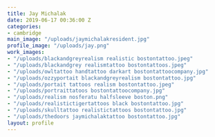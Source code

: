 ```yaml
---
title: Jay Michalak
date: 2019-06-17 00:36:00 Z
categories:
- cambridge
main_image: "/uploads/jaymichalakresident.jpg"
profile_image: "/uploads/jay.png"
work_images:
- "/uploads/blackandgreyrealism realistic bostontattoo.jpeg"
- "/uploads/blackandgrey realismtattoo bostontattoos.jpeg"
- "/uploads/owltattoo handtattoo darkart bostontattoocompany.jpg"
- "/uploads/ozzyportait blackandgreyrealism bostontattoo.jpg"
- "/uploads/portait tattoos realism bostontattoo.jpeg"
- "/uploads/portraittatoos bostontattoocompany.jpg"
- "/uploads/realism nosferatu halfsleeve boston.png"
- "/uploads/realistictigertattoos black bostontattoo.jpg"
- "/uploads/skulltattoo realistictattoos bostontattoo.jpg"
- "/uploads/thedoors jaymichalaktattoo bostontattoo.jpg"
layout: profile
---
```


